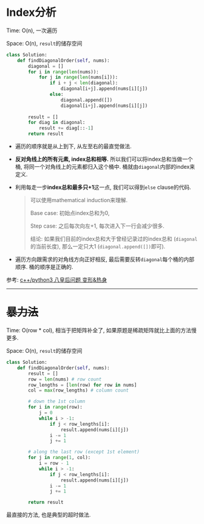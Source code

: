 # Index分析

Time: O(n), 一次遍历

Space: O(n), `result`的储存空间

```python
class Solution:
    def findDiagonalOrder(self, nums):
        diagonal = []
        for i in range(len(nums)):
            for j in range(len(nums[i])):
                if i + j < len(diagonal):
                    diagonal[i+j].append(nums[i][j])
                else:
                    diagonal.append([])
                    diagonal[i+j].append(nums[i][j])
        
        result = []                            
        for diag in diagonal:
            result += diag[::-1]
        return result
```

-   遍历的顺序就是从上到下, 从左至右的最直觉做法.

-   **反对角线上的所有元素, index总和相等.** 所以我们可以将index总和当做一个桶, 将同一个对角线上的元素都归入这个桶中. 桶就由`diagonal`内部的index来定义.

-   利用每走一步**index总和最多只+1**这一点, 我们可以得到`else` clause的代码. 

    >   可以使用mathematical induction来理解.
    >
    >   Base case: 初始点index总和为0, 
    >
    >   Step case: 之后每次向左+1, 每次进入下一行会减少很多. 
    >
    >   结论: 如果我们目前的index总和大于曾经记录过的index总和 (`diagonal`的当前长度), 那么一定只大1 (`diagonal.append([])`即可).

-   遍历方向跟需求的对角线方向正好相反, 最后需要反转`diagonal`每个桶的内部顺序. 桶的顺序是正确的.



参考: [c++/python3 八皇后问题 变形&热身](https://leetcode-cn.com/problems/diagonal-traverse-ii/solution/c-python3-ba-huang-hou-wen-ti-bian-xing-5re43/)

---

# ~~暴力法~~

Time: O(row * col), 相当于把矩阵补全了, 如果原题是稀疏矩阵就比上面的方法慢更多.

Space: O(n), `result`的储存空间

```python
class Solution:
    def findDiagonalOrder(self, nums):
        result = []
        row = len(nums) # row count
        row_lengths = [len(row) for row in nums]
        col = max(row_lengths) # column count

        # down the 1st column
        for i in range(row):
            j = 0
            while i > -1:
                if j < row_lengths[i]:
                    result.append(nums[i][j])
                i -= 1
                j += 1

        # along the last row (except 1st element)
        for j in range(1, col):
            i = row - 1
            while i > -1:
                if j < row_lengths[i]:
                    result.append(nums[i][j])
                i -= 1
                j += 1

        return result
```

最直接的方法, 也是典型的超时做法.